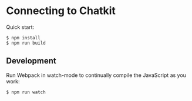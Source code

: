 # Connecting to Chatkit 

Quick start:

```
$ npm install
$ npm run build
````

## Development

Run Webpack in watch-mode to continually compile the JavaScript as you work:

```
$ npm run watch
```
